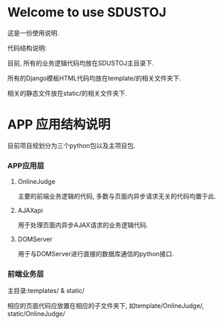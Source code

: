 # Welcome to use SDUSTOJ

这是一份使用说明.

代码结构说明:

目前, 所有的业务逻辑代码均放在SDUSTOJ主目录下.

所有的Django模板HTML代码均放在template/的相关文件夹下.

相关的静态文件放在static/的相关文件夹下.

# APP 应用结构说明

目前项目规划分为三个python包以及主项目包.

### APP应用层

1.  OnlineJudge

    主要的前端业务逻辑的代码, 多数与页面内异步请求无关的代码均置于此.

2.  AJAXapi

    用于处理页面内异步AJAX请求的业务逻辑代码.

3.  DOMServer

    用于与DOMServer进行直接的数据库通信的python接口.

### 前端业务层

主目录:templates/ & static/

相应的页面代码应放置在相应的子文件夹下, 如template/OnlineJudge/, static/OnlineJudge/





